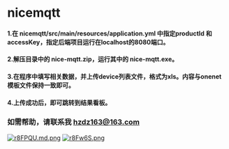 # nicemqtt

####  1.在 nicemqtt/src/main/resources/application.yml 中指定productId 和 accessKey，指定后端项目运行在localhost的8080端口。
####  2.解压目录中的 nice-mqtt.zip，运行其中的 nice-mqtt.exe。
####  3.在程序中填写相关数据，并上传device列表文件，格式为xls。内容与onenet模板文件保持一致即可。
####  4.上传成功后，即可跳转到结果看板。
### 如需帮助，请联系我 hzdz163@163.com
[![r8FPQU.md.png](https://s3.ax1x.com/2020/12/17/r8FPQU.md.png)](https://imgchr.com/i/r8FPQU)
[![r8Fw6S.png](https://s3.ax1x.com/2020/12/17/r8Fw6S.png)](https://imgchr.com/i/r8Fw6S)
